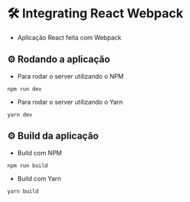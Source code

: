 # 🛠️ Integrating React Webpack

- Aplicação React feita com Webpack

## ⚙️ Rodando a aplicação

- Para rodar o server utilizando o NPM

`npm run dev`

- Para rodar o server utilizando o Yarn

`yarn dev`

## ⚙️ Build da aplicação

- Build com NPM

`npm run build`

- Build com Yarn

`yarn build`
